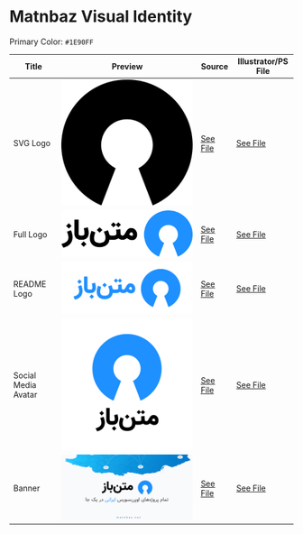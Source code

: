 # Matnbaz Visual Identity

Primary Color: `#1E90FF`

| Title               | Preview                            | Source                      | Illustrator/PS File         |
| ------------------- | ---------------------------------- | --------------------------- | --------------------------- |
| SVG Logo            | ![SVG Logo](SVG/logo.svg)          | [See File](SVG/logo.svg)    | [See File](logo.ai)         |
| Full Logo           | ![Full Logo](full-logo.png)        | [See File](full-logo.png)   | [See File](full-logo.psd)   |
| README Logo         | ![README Logo](readme-logo.png)    | [See File](readme-logo.png) | [See File](readme-logo.psd) |
| Social Media Avatar | ![Social Media Avatar](social.jpg) | [See File](social.jpg)      | [See File](social.psd)      |
| Banner              | ![Banner](banner.jpg)              | [See File](banner.jpg)      | [See File](banner.psd)      |
